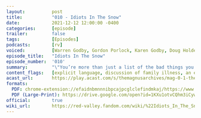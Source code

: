```yaml
---
layout:          post
title:           "010 - Idiots In The Snow"
date:            2021-12-12 12:00:00 -0400
categories:      [episode]
trailer:         false
tags:            [Episodes]
podcasts:        [rv]
voiced:          [Warren Godby, Gordon Porlock, Karen Godby, Doug Holder, Switchboard 1, Tracy, Switchboard 2, Bio Science, Jenni, Voicemail]
episode_title:   "Idiots In The Snow"
episode_number:  '010'
summary:         "\"You’re more than just a list of the bad things you’ve done."
content_flags:   [explicit language, discussion of family illness, an explicit depiction of self harm - a character stabbing their own hand with a scalpel specifically to draw the attention of a group of people.]
acast_url:       https://play.acast.com/s/themagnusarchives/mag-0-1-the-magnus-archives-seed
formats: 
  PDF: chrome-extension://efaidnbmnnnibpcajpcglclefindmkaj/https://www.redvalleypod.com/uploads/1/3/0/2/130220429/rv_s02e04_-_transcript.pdf
  PDF (Large-Print): https://drive.google.com/open?id=1KXu1otvCQhm3iCywMoCS7nKVz0ZS-yZx
official:        true
wiki_url:        https://red-valley.fandom.com/wiki/%22Idiots_In_The_Snow%22
---
```

